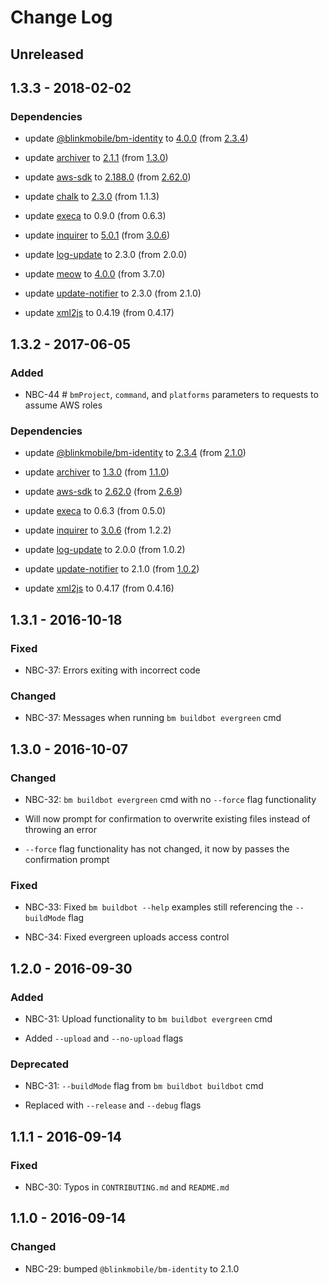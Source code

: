 # Change Log

## Unreleased

## 1.3.3 - 2018-02-02

### Dependencies

-   update [@blinkmobile/bm-identity](https://www.npmjs.com/package/@blinkmobile/bm-identity) to [4.0.0](https://github.com/blinkmobile/bm-identity.js/releases/tag/4.0.0) (from [2.3.4](https://github.com/blinkmobile/bm-identity.js/releases/tag/2.3.4))

-   update [archiver](https://www.npmjs.com/package/archiver) to [2.1.1](https://github.com/archiverjs/node-archiver/releases/tag/2.1.1) (from [1.3.0](https://github.com/archiverjs/node-archiver/releases/tag/1.3.0))

-   update [aws-sdk](https://www.npmjs.com/package/aws-sdk) to [2.188.0](https://github.com/aws/aws-sdk-js/releases/tag/v2.188.0) (from [2.62.0](https://github.com/aws/aws-sdk-js/releases/tag/v2.62.0))

-   update [chalk](https://www.npmjs.com/package/chalk) to [2.3.0](https://github.com/chalk/chalk/releases/tag/v2.3.0) (from 1.1.3)

-   update [execa](https://www.npmjs.com/package/execa) to 0.9.0 (from 0.6.3)

-   update [inquirer](https://www.npmjs.com/package/inquirer) to [5.0.1](https://github.com/SBoudrias/Inquirer.js/releases/tag/v5.0.1) (from [3.0.6](https://github.com/SBoudrias/Inquirer.js/releases/tag/v3.0.6))

-   update [log-update](https://www.npmjs.com/package/log-update) to 2.3.0 (from 2.0.0)

-   update [meow](https://www.npmjs.com/package/meow) to [4.0.0](https://github.com/sindresorhus/meow/releases/tag/v4.0.0) (from 3.7.0)

-   update [update-notifier](https://www.npmjs.com/package/update-notifier) to 2.3.0 (from 2.1.0)

-   update [xml2js](https://www.npmjs.com/package/xml2js) to 0.4.19 (from 0.4.17)

## 1.3.2 - 2017-06-05

### Added

- NBC-44 # `bmProject`, `command`, and `platforms` parameters to requests to assume AWS roles

### Dependencies

-   update [@blinkmobile/bm-identity](https://www.npmjs.com/package/@blinkmobile/bm-identity) to [2.3.4](https://github.com/blinkmobile/bm-identity.js/releases/tag/2.3.4) (from [2.1.0](https://github.com/blinkmobile/bm-identity.js/releases/tag/2.1.0))

-   update [archiver](https://www.npmjs.com/package/archiver) to [1.3.0](https://github.com/archiverjs/node-archiver/releases/tag/1.3.0) (from [1.1.0](https://github.com/archiverjs/node-archiver/releases/tag/1.1.0))

-   update [aws-sdk](https://www.npmjs.com/package/aws-sdk) to [2.62.0](https://github.com/aws/aws-sdk-js/releases/tag/v2.62.0) (from [2.6.9](https://github.com/aws/aws-sdk-js/releases/tag/v2.6.9))

-   update [execa](https://www.npmjs.com/package/execa) to 0.6.3 (from 0.5.0)

-   update [inquirer](https://www.npmjs.com/package/inquirer) to [3.0.6](https://github.com/SBoudrias/Inquirer.js/releases/tag/v3.0.6) (from 1.2.2)

-   update [log-update](https://www.npmjs.com/package/log-update) to 2.0.0 (from 1.0.2)

-   update [update-notifier](https://www.npmjs.com/package/update-notifier) to 2.1.0 (from [1.0.2](https://github.com/yeoman/update-notifier/releases/tag/v1.0.2))

-   update [xml2js](https://www.npmjs.com/package/xml2js) to 0.4.17 (from 0.4.16)

## 1.3.1 - 2016-10-18

### Fixed

- NBC-37: Errors exiting with incorrect code

### Changed

- NBC-37: Messages when running `bm buildbot evergreen` cmd

## 1.3.0 - 2016-10-07

### Changed

- NBC-32: `bm buildbot evergreen` cmd with no `--force` flag functionality

 - Will now prompt for confirmation to overwrite existing files instead of throwing an error

 - `--force` flag functionality has not changed, it now by passes the confirmation prompt

### Fixed

- NBC-33: Fixed `bm buildbot --help` examples still referencing the `--buildMode` flag

- NBC-34: Fixed evergreen uploads access control

## 1.2.0 - 2016-09-30

### Added

- NBC-31: Upload functionality to `bm buildbot evergreen` cmd

 - Added `--upload` and `--no-upload` flags

### Deprecated

- NBC-31: `--buildMode` flag from `bm buildbot buildbot` cmd

 - Replaced with `--release` and `--debug` flags

## 1.1.1 - 2016-09-14

### Fixed

- NBC-30: Typos in `CONTRIBUTING.md` and `README.md`

## 1.1.0 - 2016-09-14

### Changed

- NBC-29: bumped `@blinkmobile/bm-identity` to 2.1.0
